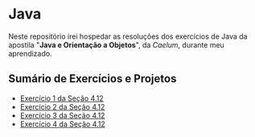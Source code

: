 # Java

Neste repositório irei hospedar as resoluções dos exercícios de Java da apostila "**Java e Orientação a Objetos**", da *Caelum*, durante meu aprendizado.

## Sumário de Exercícios e Projetos

  * [Exercício 1 da Seção 4.12](https://github.com/LOLB-dev98/Java/blob/main/Atividade1.java)
  * [Exercício 2 da Seção 4.12](https://github.com/LOLB-dev98/Java/blob/main/Atividade2.java)
  * [Exercício 3 da Seção 4.12](https://github.com/LOLB-dev98/Java/blob/main/Atividade3.java)
  * [Exercício 4 da Seção 4.12](https://github.com/LOLB-dev98/Java/blob/main/Atividade4.java)
